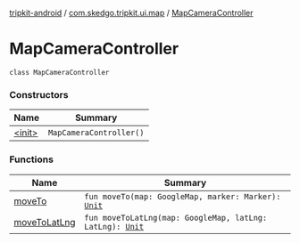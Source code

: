 [tripkit-android](../../index.md) / [com.skedgo.tripkit.ui.map](../index.md) / [MapCameraController](./index.md)

# MapCameraController

`class MapCameraController`

### Constructors

| Name | Summary |
|---|---|
| [&lt;init&gt;](-init-.md) | `MapCameraController()` |

### Functions

| Name | Summary |
|---|---|
| [moveTo](move-to.md) | `fun moveTo(map: GoogleMap, marker: Marker): `[`Unit`](https://kotlinlang.org/api/latest/jvm/stdlib/kotlin/-unit/index.html) |
| [moveToLatLng](move-to-lat-lng.md) | `fun moveToLatLng(map: GoogleMap, latLng: LatLng): `[`Unit`](https://kotlinlang.org/api/latest/jvm/stdlib/kotlin/-unit/index.html) |
